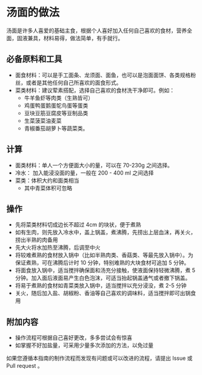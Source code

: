 # 汤面的做法

汤面是许多人喜爱的基础主食，根据个人喜好加入任何自己喜欢的食材，营养全面，固液兼具，材料易得，做法简单，有手就行。

## 必备原料和工具

- 面食材料：可以是手工面条、龙须面、面鱼，也可以是泡面面饼、各类规格粉丝，或者是其他任何自己所喜欢的面食形式。
- 菜类材料：建议荤素搭配，选择自己喜欢的食材洗干净即可。例如：
  - 牛羊鱼虾等肉类（生熟皆可）
  - 鸡蛋鸭蛋鹅蛋鸵鸟蛋等蛋类
  - 豆块豆筋豆腐皮等豆制品类
  - 生菜菠菜油麦菜
  - 青椒番茄胡萝卜等蔬菜类。

## 计算

- 面类材料：单人一个方便面大小的量，可以在 70-230g 之间选择。
- 冷水： 加入能浸没面的量，一般在 200 - 400 ml 之间选择
- 菜类：体积大约和面类相当
  - 其中青菜体积可忽略

## 操作

- 先将菜类材料切成边长不超过 4cm 的块状，便于煮熟
- 如有生肉，则先放入冷水中，盖上锅盖，煮沸腾，先捞出上层血沫，再关火，捞出半熟的肉备用
- 先大火将水加热至沸腾，后调至中火
- 将较难煮熟的食材放入锅中（比如半熟肉类、香菇类、等最先放入锅中）。为保证煮熟，可在沸腾后计时 10 分钟，特别难熟的大块食材可追加 5 分钟。
- 将面食放入锅中，适当搅拌确保面和汤充分接触，使液面保持轻微沸腾，煮 5 分钟。加入面后液面易产生白色泡沫，可适当抬起锅盖通气或者撤下锅盖。
- 将易于煮熟的食材如青菜类放入锅中，适当搅拌以充分浸没，煮 2-5 分钟
- 关火，随后加入盐、胡椒粉、香油等自己喜欢的调味料，适当搅拌即可出锅食用

## 附加内容

- 操作流程可根据自己喜好更改，多多尝试会有惊喜
- 如掌握不好加盐量，可采用少量多次添加的方法，以免过量

如果您遵循本指南的制作流程而发现有问题或可以改进的流程，请提出 Issue 或 Pull request 。
